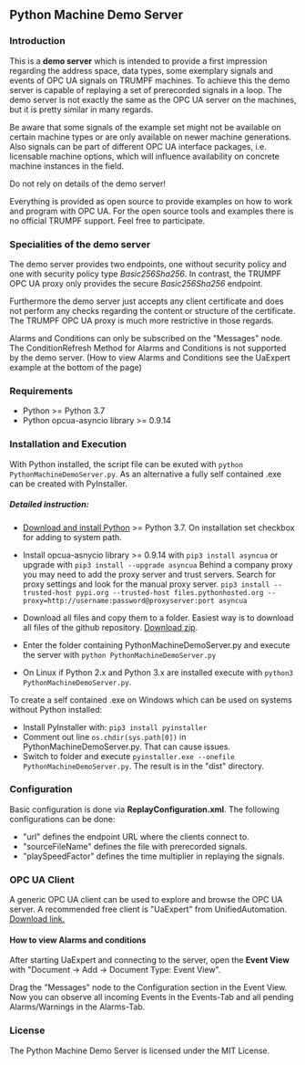 ## Python Machine Demo Server

### Introduction
This is a **demo server** which is intended to provide a first impression regarding the address space, data types, some exemplary signals and events of OPC UA signals on TRUMPF machines. To achieve this the demo server is capable of replaying a set of prerecorded signals in a loop.
The demo server is not exactly the same as the OPC UA server on the machines, but it is pretty similar in many regards. 

Be aware that some signals of the example set might not be available on certain machine types or are only available on newer machine generations. Also signals can be part of different OPC UA interface packages, i.e. licensable machine options, which will influence availability on concrete machine instances in the field.
 
Do not rely on details of the demo server!
 
Everything is provided as open source to provide examples on how to work and program with OPC UA. For the open source tools and examples there is no official TRUMPF support. Feel free to participate.


### Specialities of the demo server
The demo server provides two endpoints, one without security policy and one with security policy type *Basic256Sha256*. In contrast, the TRUMPF OPC UA proxy only provides the secure *Basic256Sha256* endpoint.

Furthermore the demo server just accepts any client certificate and does not perform any checks regarding the content or structure of the certificate. The TRUMPF OPC UA proxy is much more restrictive in those regards.

Alarms and Conditions can only be subscribed on the "Messages" node. The ConditionRefresh Method for Alarms and Conditions is not supported by the demo server. (How to view Alarms and Conditions see the UaExpert example at the bottom of the page)



### Requirements
- Python >= Python 3.7
- Python opcua-asyncio library >= 0.9.14

### Installation and Execution
With Python installed, the script file can be exuted with `python PythonMachineDemoServer.py`. As an alternative a fully self contained .exe can be created with PyInstaller.

##### Detailed instruction:
- [Download and install Python](https://www.python.org/downloads/) >= Python 3.7. On installation set checkbox for adding to system path.
- Install opcua-asnycio library >= 0.9.14 with 
`pip3 install asyncua` or upgrade with `pip3 install --upgrade asyncua`
Behind a company proxy you may need to add the proxy server and trust servers. Search for proxy settings and look for the manual proxy server. 
`pip3 install --trusted-host pypi.org --trusted-host files.pythonhosted.org --proxy=http://username:password@proxyserver:port asyncua`

- Download all files and copy them to a folder. Easiest way is to download all files of the github repository. [Download zip](https://github.com/TRUMPF-IoT/OpcUaMachineTools/archive/main.zip). 
- Enter the folder containing PythonMachineDemoServer.py and execute the server with `python PythonMachineDemoServer.py`
- On Linux if Python 2.x and Python 3.x are installed execute with `python3 PythonMachineDemoServer.py`. 

To create a self contained .exe on Windows which can be used on systems without Python installed:
- Install PyInstaller with: `pip3 install pyinstaller`
- Comment out line `os.chdir(sys.path[0])` in PythonMachineDemoServer.py. That can cause issues. 
- Switch to folder and execute `pyinstaller.exe --onefile PythonMachineDemoServer.py`. The result is in the "dist" directory.

### Configuration
Basic configuration is done via **ReplayConfiguration.xml**. The following configurations can be done:
- "url" defines the endpoint URL where the clients connect to.
- "sourceFileName" defines the file with prerecorded signals.
- "playSpeedFactor" defines the time multiplier in replaying the signals.

### OPC UA Client
A generic OPC UA client can be used to explore and browse the OPC UA server. A recommended free client is "UaExpert" from UnifiedAutomation. [Download link.](https://www.unified-automation.com/downloads/opc-ua-clients.html)

#### How to view Alarms and conditions
After starting UaExpert and connecting to the server, open the **Event View** with "Document -> Add -> Document Type: Event View".

Drag the "Messages" node to the Configuration section in the Event View. Now you can observe all incoming Events in the Events-Tab and all pending Alarms/Warnings in the Alarms-Tab.


### License
The Python Machine Demo Server is licensed under the MIT License.
